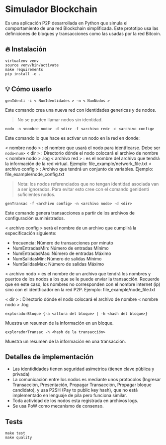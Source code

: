 # Simulador Blockchain

Es una aplicación P2P desarrollada en Python que simula el comportamiento de una red Blockchain simplificada. Este prototipo usa las definiciones de bloques y transacciones como las usadas por la red Bitcoin.

## 🔥 Instalación

```shell
virtualenv venv
source venv/bin/activate
make requirements
pip install -e .
```

## 💡 Cómo usarlo

`genIdenti -i < NumIdentidades > −n < NumNodos >`

Este comando crea una nueva red con identidades genericas y de nodos.

> No se pueden llamar nodos sin identidad.

`nodo -n <nombre nodo> -d <dir> -f <archivo red> -c <archivo config>`

Este comando lo que hace es activar un nodo en la red en donde:

< nombre nodo > : el nombre que usará el nodo para identficarse. Debe ser `nodo<num>`
< dir > : Directorio dónde el nodo colocará el archivo de nombre < nombre nodo > .log
< archivo red > : es el nombre del archivo que tendrá la información de la red virtual. Ejemplo: file_example/network_file.txt
< archivo config > : Archivo que tendrá un conjunto de variables. Ejemplo: file_example/node_config.txt

> Nota: los nodos referenciados que no tengan identidad asociada van a ser ignorados. Para evitar esto cree con el comando genIdenti suficientes nodos.

`genTransac -f <archivo config> -n <archivo nodo> -d <dir>`

Este comando genera transacciones a partir de los archivos de configuración suministrados.

< archivo config > será el nombre de un archivo que cumplirá la especificación
siguiente:
- frecuencia: Número de transacciones por minuto
- NumEntradasMin: Número de entradas Mínimo
- NumEntradasMax: Número de entradas Máximo
- NumSalidasMin: Número de salidas Mínimo
- NumSalidasMax: Número de salidas Máximo

< archivo nodo > es el nombre de un archivo que tendrá los nombres y puertos de
los nodos a los que se le puede enviar la transacción. Recuerde que en este caso, los nombres no corresponden con el nombre internet (ip) sino con el identficador en la red P2P. Ejemplo: file_example/node_file.txt

< dir > : Directorio dónde el nodo colocará el archivo de nombre < nombre nodo > .log

`exploradorBloque {-a <altura del bloque> | -h <hash del bloque>}`

Muestra un resumen de la información en un bloque.

`exploradorTransac -h <hash de la transacción>`

Muestra un resumen de la información en una transacción.

## Detalles de implementación

- Las identididades tienen seguridad asimetrica (tienen clave pública y privada)
- La comunicación entre los nodos es mediante unos protocolos (Ingresar Transacción, Presentación, Propagar Transacción, Propagar bloque candidato), y usa P2SH (Pay to public key hash), que no está implementado en lenguaje de pila pero funciona similar.
- Toda actividad de los nodos esta registrada en archivos logs.
- Se usa PoW como mecanismo de consenso.

## Tests

```shell
make test
make quality
```
